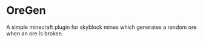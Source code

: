 # OreGen

A simple minecraft plugin for skyblock mines which generates a random ore when an ore is broken.
